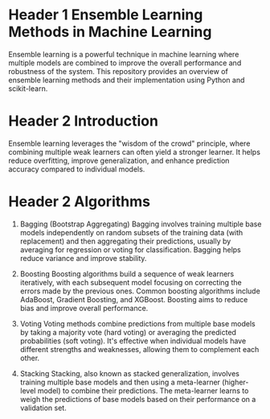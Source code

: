 # Header 1 Ensemble Learning Methods in Machine Learning
Ensemble learning is a powerful technique in machine learning where multiple models are combined to improve the overall performance and robustness of the system. This repository provides an overview of ensemble learning methods and their implementation using Python and scikit-learn.

# Header 2 Introduction
Ensemble learning leverages the "wisdom of the crowd" principle, where combining multiple weak learners can often yield a stronger learner. It helps reduce overfitting, improve generalization, and enhance prediction accuracy compared to individual models.

# Header 2 Algorithms
1. Bagging (Bootstrap Aggregating)
Bagging involves training multiple base models independently on random subsets of the training data (with replacement) and then aggregating their predictions, usually by averaging for regression or voting for classification. Bagging helps reduce variance and improve stability.

2. Boosting
Boosting algorithms build a sequence of weak learners iteratively, with each subsequent model focusing on correcting the errors made by the previous ones. Common boosting algorithms include AdaBoost, Gradient Boosting, and XGBoost. Boosting aims to reduce bias and improve overall performance.

3. Voting
Voting methods combine predictions from multiple base models by taking a majority vote (hard voting) or averaging the predicted probabilities (soft voting). It's effective when individual models have different strengths and weaknesses, allowing them to complement each other.

4. Stacking
Stacking, also known as stacked generalization, involves training multiple base models and then using a meta-learner (higher-level model) to combine their predictions. The meta-learner learns to weigh the predictions of base models based on their performance on a validation set.